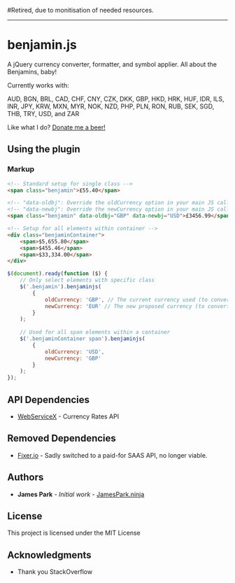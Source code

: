 #Retired, due to monitisation of needed resources.

---

# benjamin.js
A jQuery currency converter, formatter, and symbol applier. All about the Benjamins, baby!

Currently works with:

AUD, BGN, BRL, CAD, CHF, CNY, CZK, DKK, GBP, HKD, HRK, HUF, IDR, ILS, INR, JPY, KRW, MXN, MYR, NOK, NZD, PHP, PLN, RON, RUB, SEK, SGD, THB, TRY, USD, and ZAR

Like what I do? [Donate me a beer!](https://www.paypal.me/jamesparkninja/4)

## Using the plugin

### Markup

```html
<!-- Standard setup for single class -->
<span class="benjamin">£55.40</span>

<!-- "data-oldbj": Override the oldCurrency option in your main JS call -->
<!-- "data-newbj": Override the newCurrency option in your main JS call -->
<span class="benjamin" data-oldbj="GBP" data-newbj="USD">£3456.99</span>

<!-- Setup for all elements within container -->
<div class="benjaminContainer">
    <span>$5,655.80</span>
    <span>$455.46</span>
    <span>$33,334.00</span>
</div>
```


```javascript
$(document).ready(function ($) {
    // Only select elements with specific class
    $('.benjamin').benjaminjs(
        {
            oldCurrency: 'GBP', // The current currency used (to convert FROM)
            newCurrency: 'EUR' // The new proposed currency (to convert TO)
        }
    );
    
    // Used for all span elements within a container
    $('.benjaminContainer span').benjaminjs(
        {
            oldCurrency: 'USD',
            newCurrency: 'GBP'
        }
    );
});
```


## API Dependencies

* [WebServiceX](http://www.webservicex.net/) - Currency Rates API

## Removed Dependencies

* [Fixer.io](http://fixer.io/) - Sadly switched to a paid-for SAAS API, no longer viable.

## Authors

* **James Park** - *Initial work* - [JamesPark.ninja](https://github.com/JamesParkNINJA)

## License

This project is licensed under the MIT License

## Acknowledgments

* Thank you StackOverflow
